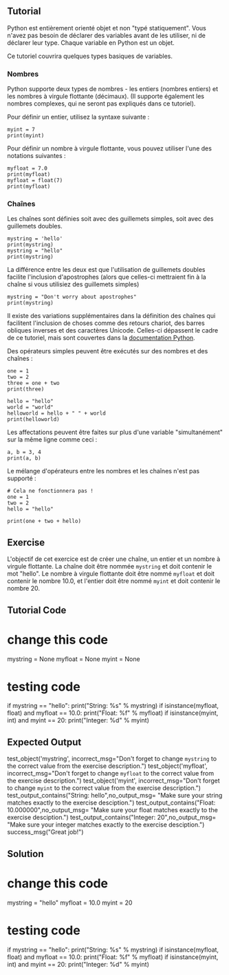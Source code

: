 Tutorial
--------

Python est entièrement orienté objet et non "typé statiquement". Vous n'avez pas besoin de déclarer des variables avant de les utiliser, ni de déclarer leur type. Chaque variable en Python est un objet.

Ce tutoriel couvrira quelques types basiques de variables.

### Nombres
Python supporte deux types de nombres - les entiers (nombres entiers) et les nombres à virgule flottante (décimaux). (Il supporte également les nombres complexes, qui ne seront pas expliqués dans ce tutoriel).

Pour définir un entier, utilisez la syntaxe suivante :

    myint = 7
    print(myint)

Pour définir un nombre à virgule flottante, vous pouvez utiliser l'une des notations suivantes :

    myfloat = 7.0
    print(myfloat)
    myfloat = float(7)
    print(myfloat)

### Chaînes

Les chaînes sont définies soit avec des guillemets simples, soit avec des guillemets doubles.

    mystring = 'hello'
    print(mystring)
    mystring = "hello"
    print(mystring)

La différence entre les deux est que l'utilisation de guillemets doubles facilite l'inclusion d'apostrophes (alors que celles-ci mettraient fin à la chaîne si vous utilisiez des guillemets simples)

    mystring = "Don't worry about apostrophes"
    print(mystring)
    
Il existe des variations supplémentaires dans la définition des chaînes qui facilitent l'inclusion de choses comme des retours chariot, des barres obliques inverses et des caractères Unicode. Celles-ci dépassent le cadre de ce tutoriel, mais sont couvertes dans la [documentation Python](http://docs.python.org/tutorial/introduction.html#strings "Tutoriel sur les chaînes en Python").

Des opérateurs simples peuvent être exécutés sur des nombres et des chaînes :

    one = 1
    two = 2
    three = one + two
    print(three)

    hello = "hello"
    world = "world"
    helloworld = hello + " " + world
    print(helloworld)

Les affectations peuvent être faites sur plus d'une variable "simultanément" sur la même ligne comme ceci :

    a, b = 3, 4
    print(a, b)

Le mélange d'opérateurs entre les nombres et les chaînes n'est pas supporté :

    # Cela ne fonctionnera pas !
    one = 1
    two = 2
    hello = "hello"
    
    print(one + two + hello)


Exercise
--------

L'objectif de cet exercice est de créer une chaîne, un entier et un nombre à virgule flottante. La chaîne doit être nommée `mystring` et doit contenir le mot "hello". Le nombre à virgule flottante doit être nommé `myfloat` et doit contenir le nombre 10.0, et l'entier doit être nommé `myint` et doit contenir le nombre 20.

Tutorial Code
-------------
# change this code
mystring = None
myfloat = None
myint = None

# testing code
if mystring == "hello":
    print("String: %s" % mystring)
if isinstance(myfloat, float) and myfloat == 10.0:
    print("Float: %f" % myfloat)
if isinstance(myint, int) and myint == 20:
    print("Integer: %d" % myint)

Expected Output
---------------

test_object('mystring', incorrect_msg="Don't forget to change `mystring` to the correct value from the exercise description.")
test_object('myfloat', incorrect_msg="Don't forget to change `myfloat` to the correct value from the exercise description.")
test_object('myint', incorrect_msg="Don't forget to change `myint` to the correct value from the exercise description.")
test_output_contains("String: hello",no_output_msg= "Make sure your string matches exactly to the exercise desciption.")
test_output_contains("Float: 10.000000",no_output_msg= "Make sure your float matches exactly to the exercise desciption.")
test_output_contains("Integer: 20",no_output_msg= "Make sure your integer matches exactly to the exercise desciption.")
success_msg("Great job!")

Solution
--------

# change this code
mystring = "hello"
myfloat = 10.0
myint = 20

# testing code
if mystring == "hello":
    print("String: %s" % mystring)
if isinstance(myfloat, float) and myfloat == 10.0:
    print("Float: %f" % myfloat)
if isinstance(myint, int) and myint == 20:
    print("Integer: %d" % myint)